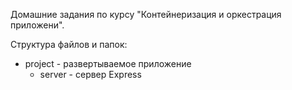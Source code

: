 Домашние задания по курсу "Контейнеризация и оркестрация приложени".

Структура файлов и папок:
- project - развертываемое приложение
  - server - сервер Express